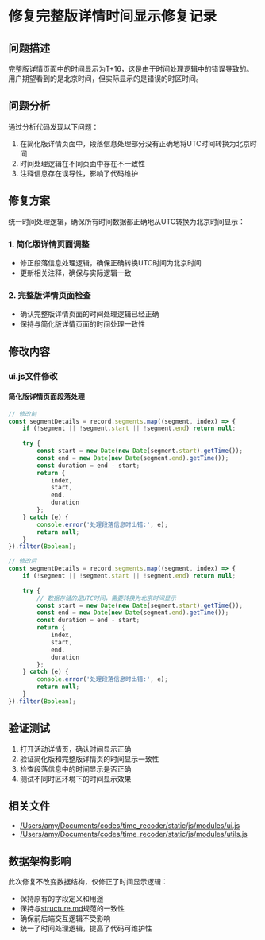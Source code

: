 # 修复完整版详情时间显示修复记录

## 问题描述
完整版详情页面中的时间显示为T+16，这是由于时间处理逻辑中的错误导致的。用户期望看到的是北京时间，但实际显示的是错误的时区时间。

## 问题分析
通过分析代码发现以下问题：
1. 在简化版详情页面中，段落信息处理部分没有正确地将UTC时间转换为北京时间
2. 时间处理逻辑在不同页面中存在不一致性
3. 注释信息存在误导性，影响了代码维护

## 修复方案
统一时间处理逻辑，确保所有时间数据都正确地从UTC转换为北京时间显示：

### 1. 简化版详情页面调整
- 修正段落信息处理逻辑，确保正确转换UTC时间为北京时间
- 更新相关注释，确保与实际逻辑一致

### 2. 完整版详情页面检查
- 确认完整版详情页面的时间处理逻辑已经正确
- 保持与简化版详情页面的时间处理一致性

## 修改内容

### ui.js文件修改

#### 简化版详情页面段落处理
```javascript
// 修改前
const segmentDetails = record.segments.map((segment, index) => {
    if (!segment || !segment.start || !segment.end) return null;
    
    try {
        const start = new Date(new Date(segment.start).getTime());
        const end = new Date(new Date(segment.end).getTime());
        const duration = end - start;
        return {
            index,
            start,
            end,
            duration
        };
    } catch (e) {
        console.error('处理段落信息时出错:', e);
        return null;
    }
}).filter(Boolean);

// 修改后
const segmentDetails = record.segments.map((segment, index) => {
    if (!segment || !segment.start || !segment.end) return null;
    
    try {
        // 数据存储的是UTC时间，需要转换为北京时间显示
        const start = new Date(new Date(segment.start).getTime());
        const end = new Date(new Date(segment.end).getTime());
        const duration = end - start;
        return {
            index,
            start,
            end,
            duration
        };
    } catch (e) {
        console.error('处理段落信息时出错:', e);
        return null;
    }
}).filter(Boolean);
```

## 验证测试
1. 打开活动详情页，确认时间显示正确
2. 验证简化版和完整版详情页的时间显示一致性
3. 检查段落信息中的时间显示是否正确
4. 测试不同时区环境下的时间显示效果

## 相关文件
- [/Users/amy/Documents/codes/time_recoder/static/js/modules/ui.js](file:///Users/amy/Documents/codes/time_recoder/static/js/modules/ui.js)
- [/Users/amy/Documents/codes/time_recoder/static/js/modules/utils.js](file:///Users/amy/Documents/codes/time_recoder/static/js/modules/utils.js)

## 数据架构影响
此次修复不改变数据结构，仅修正了时间显示逻辑：
- 保持原有的字段定义和用途
- 保持与[structure.md](file:///Users/amy/Documents/codes/time_recoder/structure.md)规范的一致性
- 确保前后端交互逻辑不受影响
- 统一了时间处理逻辑，提高了代码可维护性